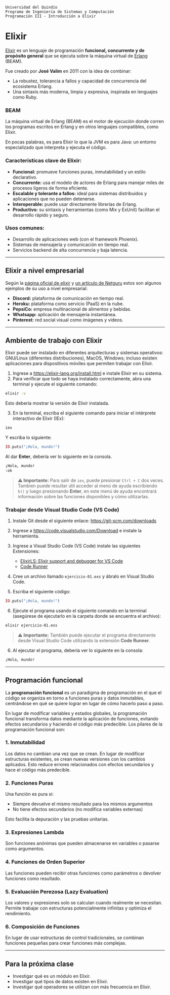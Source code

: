 ```
Universidad del Quindío
Programa de Ingeniería de Sistemas y Computación
Programación III - Introducción a Elixir
```

# Elixir

[Elixir](https://elixir-lang.org) es un lenguaje de programación **funcional, concurrente y de propósito general** que se ejecuta sobre la máquina virtual de [Erlang](https://www.erlang.org) (BEAM).

Fue creado por **José Valim** en 2011 con la idea de combinar:

- La robustez, tolerancia a fallos y capacidad de concurrencia del ecosistema Erlang.
- Una sintaxis más moderna, limpia y expresiva, inspirada en lenguajes como Ruby.

### BEAM

La máquina virtual de Erlang (BEAM) es el motor de ejecución donde corren los programas escritos en Erlang y en otros lenguajes compatibles, como Elixir.

En pocas palabras, es para Elixir lo que la JVM es para Java: un entorno especializado que interpreta y ejecuta el código.

### Características clave de Elixir:

- **Funcional:** promueve funciones puras, inmutabilidad y un estilo declarativo.
- **Concurrente:** usa el modelo de actores de Erlang para manejar miles de procesos ligeros de forma eficiente.
- **Escalable y tolerante a fallos:** ideal para sistemas distribuidos y aplicaciones que no pueden detenerse.
- **Interoperable:** puede usar directamente librerías de Erlang.
- **Productivo:** su sintaxis y herramientas (como Mix y ExUnit) facilitan el desarrollo rápido y seguro.

### Usos comunes:

- Desarrollo de aplicaciones web (con el framework Phoenix).
- Sistemas de mensajería y comunicación en tiempo real.
- Servicios backend de alta concurrencia y baja latencia.

---

## Elixir a nivel empresarial

Según la [página oficial de elixir](https://elixir-lang.org/cases.html) y [un artículo de Netguru](https://www.netguru.com/blog/10-companies-use-elixir) estos son algunos ejemplos de su uso a nivel empresarial:
- **Discord:** plataforma de comunicación en tiempo real.
- **Heroku:** plataforma como servicio (PaaS) en la nube.
- **PepsiCo:** empresa multinacional de alimentos y bebidas.
- **Whatsapp:** aplicación de mensajería instantánea.
- **Pinterest:** red social visual como imágenes y videos.

---

## Ambiente de trabajo con Elixir

Elixir puede ser instalado en diferentes arquitecturas y sistemas operativos: GNU/Linux (diferentes distribuciones), MacOS, Windows; incluso existen aplicaciones para dispositivos móviles que permiten trabajar con Elixir.

1. Ingrese a https://elixir-lang.org/install.html e instale Elixir en su sistema.
2. Para verificar que todo se haya instalado correctamente, abra una terminal y ejecute el siguiente comando:

```bash
elixir -v
```

Esto debería mostrar la versión de Elixir instalada.

3. En la terminal, escriba el siguiente comando para iniciar el intérprete interactivo de Elixir (IEx):

```bash
iex
```

Y escriba lo siguiente:

```elixir
IO.puts("¡Hola, mundo!")
```

Al dar **Enter**, debería ver lo siguiente en la consola.

```bash
¡Hola, mundo!
:ok
```

>**⚠️ Importante:** Para salir de `iex`, puede presionar `Ctrl + C` dos veces. Tambien puede resultar útil acceder al menú de ayuda escribiendo `h()` y luego presionando **Enter**, en este menú de ayuda encontrará información sobre las funciones disponibles y cómo utilizarlas.

### Trabajar desde Visual Studio Code (VS Code)

1. Instale Git desde el siguiente enlace: https://git-scm.com/downloads
2. Ingrese a https://code.visualstudio.com/Download e instale la herramienta.
3. Ingrese a Visual Studio Code (VS Code) instale las siguientes Extensiones:
   - [ElixirLS: Elixir support and debugger for VS Code](https://marketplace.visualstudio.com/items?itemName=JakeBecker.elixir-ls)
   - [Code Runner](https://marketplace.visualstudio.com/items?itemName=formulahendry.code-runner)
4. Cree un archivo llamado `ejercicio-01.exs` y ábralo en Visual Studio Code.

5. Escriba el siguiente código:

```elixir
IO.puts("¡Hola, mundo!")
```
6. Ejecute el programa usando el siguiente comando en la terminal (asegúrese de ejecutarlo en la carpeta donde se encuentra el archivo):

```bash
elixir ejercicio-01.exs
```

> **⚠️ Importante:** También puede ejecutar el programa directamente desde Visual Studio Code utilizando la extensión **Code Runner**.

6. Al ejecutar el programa, debería ver lo siguiente en la consola:

```bash
¡Hola, mundo!
```
---

## Programación funcional

La **programación funcional** es un paradigma de programación en el que el código se organiza en torno a funciones puras y datos inmutables, centrándose en qué se quiere lograr en lugar de cómo hacerlo paso a paso.

En lugar de modificar variables y estados globales, la programación funcional transforma datos mediante la aplicación de funciones, evitando efectos secundarios y haciendo el código más predecible. Los pilares de la programación funcional son:

### 1. Inmutabilidad

Los datos no cambian una vez que se crean. En lugar de modificar estructuras existentes, se crean nuevas versiones con los cambios aplicados. Esto reduce errores relacionados con efectos secundarios y hace el código más predecible.

### 2. Funciones Puras

Una función es pura si:

- Siempre devuelve el mismo resultado para los mismos argumentos
- No tiene efectos secundarios (no modifica variables externas)
  
Esto facilita la depuración y las pruebas unitarias.

### 3. Expresiones Lambda

Son funciones anónimas que pueden almacenarse en variables o pasarse como argumentos.

### 4. Funciones de Orden Superior

Las funciones pueden recibir otras funciones como parámetros o devolver funciones como resultado.

### 5. Evaluación Perezosa (Lazy Evaluation)

Los valores y expresiones solo se calculan cuando realmente se necesitan. Permite trabajar con estructuras potencialmente infinitas y optimiza el rendimiento.

### 6. Composición de Funciones

En lugar de usar estructuras de control tradicionales, se combinan funciones pequeñas para crear funciones más complejas.

---

## Para la próxima clase
- Investigar qué es un módulo en Elixir.
- Investigar qué tipos de datos existen en Elixir.
- Investigar qué operadores se utilizan con más frecuencia en Elixir.